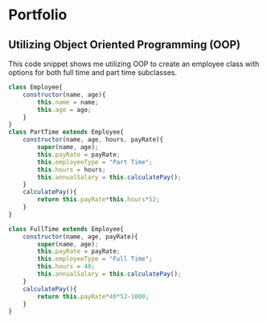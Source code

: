 
# Portfolio 

## Utilizing Object Oriented Programming (OOP)
This code snippet shows me utilizing OOP to create an employee class with options for both full time and part time subclasses.

```Javascript
class Employee{
    constructor(name, age){
        this.name = name;
        this.age = age;
    }
}
class PartTime extends Employee{
    constructor(name, age, hours, payRate){
        super(name, age);
        this.payRate = payRate;
        this.employeeType = "Part Time";
        this.hours = hours;
        this.annualSalary = this.calculatePay();
    }
    calculatePay(){
        return this.payRate*this.hours*52;
    }
}

class FullTime extends Employee{
    constructor(name, age, payRate){
        super(name, age);
        this.payRate = payRate;
        this.employeeType = "Full Time";
        this.hours = 40;
        this.annualSalary = this.calculatePay();
    }
    calculatePay(){
        return this.payRate*40*52-1000;
    }
}
```
